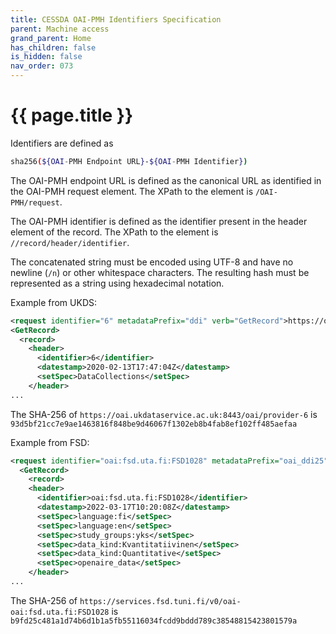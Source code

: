 ```yaml
---
title: CESSDA OAI-PMH Identifiers Specification
parent: Machine access
grand_parent: Home
has_children: false
is_hidden: false
nav_order: 073
---
```


# {{ page.title }}

Identifiers are defined as

```bash
sha256(${OAI-PMH Endpoint URL}-${OAI-PMH Identifier})
```

The OAI-PMH endpoint URL is defined as the canonical URL as identified in the OAI-PMH request element. The XPath to the element is `/OAI-PMH/request`.

The OAI-PMH identifier is defined as the identifier present in the header element of the record. The XPath to the element is `//record/header/identifier`.

The concatenated string must be encoded using UTF-8 and have no newline (`/n`) or other whitespace characters.
The resulting hash must be represented as a string using hexadecimal notation.

Example from UKDS:

```xml
<request identifier="6" metadataPrefix="ddi" verb="GetRecord">https://oai.ukdataservice.ac.uk:8443/oai/provider</request>
<GetRecord>
  <record>
    <header>
      <identifier>6</identifier>
      <datestamp>2020-02-13T17:47:04Z</datestamp>
      <setSpec>DataCollections</setSpec>
    </header>
...
```

The SHA-256 of `https://oai.ukdataservice.ac.uk:8443/oai/provider-6` is `93d5bf21cc7e9ae1463816f848be9d46067f1302eb8b4fab8ef102ff485aefaa`

Example from FSD:

```xml
<request identifier="oai:fsd.uta.fi:FSD1028" metadataPrefix="oai_ddi25" verb="GetRecord">https://services.fsd.tuni.fi/v0/oai</request>
  <GetRecord>
    <record>
    <header>
      <identifier>oai:fsd.uta.fi:FSD1028</identifier>
      <datestamp>2022-03-17T10:20:08Z</datestamp>
      <setSpec>language:fi</setSpec>
      <setSpec>language:en</setSpec>
      <setSpec>study_groups:yks</setSpec>
      <setSpec>data_kind:Kvantitatiivinen</setSpec>
      <setSpec>data_kind:Quantitative</setSpec>
      <setSpec>openaire_data</setSpec>
    </header>
...
```

The SHA-256 of `https://services.fsd.tuni.fi/v0/oai-oai:fsd.uta.fi:FSD1028` is `b9fd25c481a1d74b6d1b1a5fb55116034fcdd9bddd789c38548815423801579a`
